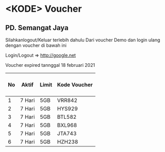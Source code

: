 <h1><span class="blue">&lt;</span>KODE<span class="blue">&gt;</span> <span class="yellow">Voucher</pan></h1>
<h2>PD. Semangat Jaya</a></h2>


Silahkanlogout/Keluar terlebih dahulu Dari voucher Demo dan login ulang dengan voucher di bawah ini

Login/Logout => http://google.net

Voucher expired tannggal 18 februari 2021

<table class="container">
	<thead>
		<tr>
			<th><h4>No</h4></th>
			<th><h4>Aktif</h4></th>
			<th><h4>Limit</h4></th>
			<th><h4>Kode Voucher</h4></th>
		</tr>
	</thead>
	<tbody>
		<tr>
			<td>1</td>
			<td>7 Hari</td>
			<td>5GB</td>
			<td>VRR842</td>
		</tr>
		<tr>
			<td>2</td>
			<td>7 Hari</td>
			<td>5GB</td>
			<td>HYS929</td>
		</tr>
		<tr>
			<td>3</td>
			<td>7 Hari</td>
			<td>5GB</td>
			<td>BTL582</td>
		</tr>
    <tr>
			<td>4</td>
			<td>7 Hari</td>
			<td>5GB</td>
			<td>BXL968</td>
		</tr>
    <tr>
			<td>5</td>
			<td>7 Hari</td>
			<td>5GB</td>
			<td>JTA743</td>
		</tr>
    <tr>
			<td>6</td>
			<td>7 Hari</td>
			<td>5GB</td>
			<td>HZH238</td>
		</tr>
	</tbody>
</table>

